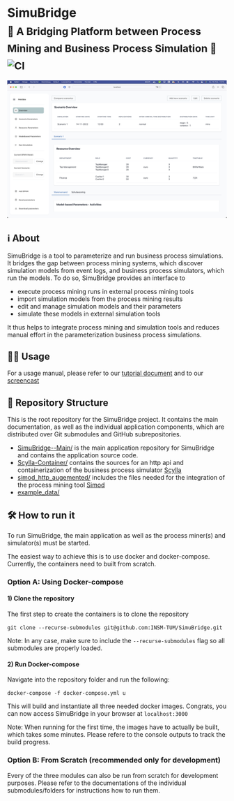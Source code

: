 # SimuBridge <br> <sub> :star2: A Bridging Platform between Process Mining and Business Process Simulation :star2: <br>![CI](https://github.com/INSM-TUM/SimuBridge--Main/actions/workflows/CI.yml/badge.svg)</sub><!-- TODO reconfigure CI  -->


![Screenshot of SimuBridge](.docs/screenshot.png) <!-- TODO redo screenshot  -->

## :information_source: About


SimuBridge is a tool to parameterize and run business process simulations.
It bridges the gap between process mining systems, which discover simulation models from event logs, and business process simulators, which run the models. 
To do so, SimuBridge provides an interface to 
- execute process mining runs in external process mining tools
- import simulation models from the process mining results
- edit and manage simulation models and their parameters
- simulate these models in external simulation tools

It thus 
helps to integrate process mining and simulation tools
and reduces manual effort in the parameterization business process simulations.

## :technologist: Usage
For a usage manual, please refer to our [tutorial document](./.docs/tutorial/Tutorial.md) and to our [screencast](./TBD) <!-- TODO tutorial link  --> <!-- TODO maybe some half sentence on those two  -->

## :abcd: Repository Structure
This is the root repository for the SimuBridge project. It contains the main documentation, as well as the individual application components, which are distributed over Git submodules and GitHub subrepositories.
- [SimuBridge--Main/](./SimuBridge--Main/) is the main application repository for SimuBridge and contains the application source code.
- [Scylla-Container/](./Scylla-Container/) contains the sources for an http api and containerization of the business process simulator [Scylla](https://github.com/bptlab/scylla)
- [simod_http_augemented/](./simod_http_augemented/) includes the files needed for the integration of the process mining tool [Simod](https://github.com/AutomatedProcessImprovement/Simod)
- [example_data/](./example_data/) <!-- TODO put some explaination here  -->

## :hammer_and_wrench: How to run it
To run SimuBridge, the main application as well as the process miner(s) and simulator(s) must be started.

The easiest way to achieve this is to use docker and docker-compose. Currently, the containers need to built from scratch.

### Option A: Using Docker-compose 

#### 1) Clone the repository
The first step to create the containers is to clone the repository
``` console
git clone --recurse-submodules git@github.com:INSM-TUM/SimuBridge.git
```
Note: In any case, make sure to include the `--recurse-submodules` flag so all submodules are properly loaded.

#### 2) Run Docker-compose
Navigate into the repository folder and run the following:
```console
docker-compose -f docker-compose.yml u
```

This will build and instantiate all three needed docker images. Congrats, you can now access SimuBridge in your browser at `localhost:3000`

Note: When running for the first time, the images have to actually be built, which takes some minutes. Please refere to the console outputs to track the build progress.


### Option B: From Scratch (recommended only for development)
Every of the three modules can also be run from scratch for development purposes. Please refer to the documentations of the individual submodules/folders for instructions how to run them.
